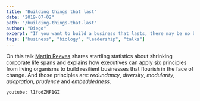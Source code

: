 ```yaml
---
title: "Building things that last"
date: "2019-07-02"
path: "/building-things-that-last"
author: "Diego"
excerpt: "If you want to build a business that lasts, there may be no better place to look for inspiration than your own immune system."
tags: ["business", "biology", "leadership", "talks"]
---
```


On this talk [Martin Reeves](https://twitter.com/martinkreeves) shares startling statistics about shrinking corporate life spans and explains how executives can apply six principles from living organisms to build resilient businesses that flourish in the face of change. And those principles are: _redundancy_, _diversity_, _modularity_, _adaptation_, _prudence_ and _embeddedness_.

`youtube: l1fodZNF1GI`